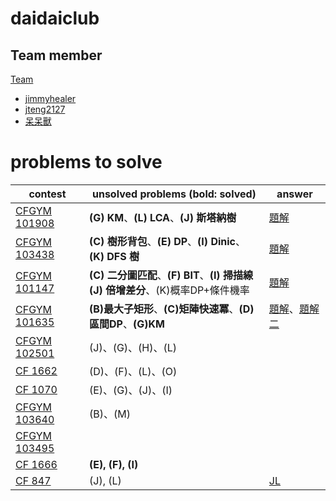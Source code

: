 # daidaiclub

## Team member

[Team](https://codeforces.com/team/81845)
* [jimmyhealer](https://codeforces.com/profile/jimmyhealer)
* [jteng2127](https://codeforces.com/profile/jteng2127)
* [呆呆獸](https://codeforces.com/profile/slowpokeisbestpokemon)

# problems to solve

|contest|unsolved problems (bold: solved)|answer|
|-|-|-|
|[CFGYM 101908](https://codeforces.com/gym/101908)|**(G) KM**、**(L) LCA**、**(J) 斯塔納樹**|[題解](https://blog.csdn.net/m0_53603552/article/details/124669053)|
|[CFGYM 103438](https://codeforces.com/gym/103438)|**(C) 樹形背包**、**(E) DP**、**(I) Dinic**、**(K) DFS 樹**|[題解](https://drive.google.com/file/d/1RoVMWSp_QrB7G2rHo5sU7Hkixz0iz6TF/view)|
|[CFGYM 101147](https://codeforces.com/gym/101147)|**(C) 二分圖匹配**、**(F) BIT**、**(I) 掃描線**<br> **(J) 倍增差分**、(K)概率DP+條件機率|[題解](https://www.cnblogs.com/Pneuis/p/8902246.html)|
|[CFGYM 101635](https://codeforces.com/gym/101635)|**(B)最大子矩形**、**\(C\)矩陣快速冪**、**(D)區間DP**、**(G)KM**|[題解](https://swerc.eu/2017/theme/slides/problemanalysis.pdf)、[題解二](https://www.cnblogs.com/clrs97/p/8020452.html)|
|[CFGYM 102501](https://codeforces.com/gym/102501)|(J)、(G)、(H)、(L)||
|[CF 1662](https://codeforces.com/contest/1662/)|(D)、(F)、(L)、(O)|
|[CF 1070](https://codeforces.com/contest/1070/)|(E)、(G)、(J)、(I)||
|[CFGYM 103640](https://codeforces.com/gym/103640/)|(B)、(M)|
|[CFGYM 103495](https://codeforces.com/gym/103495)||
|[CF 1666](https://codeforces.com/contest/1666/)|**(E), (F), (I)**|
|[CF 847](https://codeforces.com/contest/847/)|(J), (L)|[JL](https://codeforces.com/blog/entry/54603?#comment-386249)|